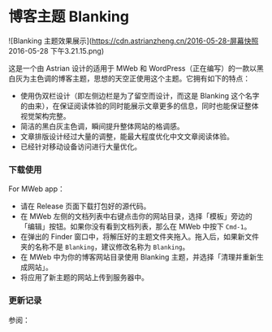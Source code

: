 # 博客主题 Blanking

![Blanking 主题效果展示](https://cdn.astrianzheng.cn/2016-05-28-屏幕快照 2016-05-28 下午3.21.15.png)

这是一个由 Astrian 设计的适用于 MWeb 和 WordPress（正在编写）的一款以黑白灰为主色调的博客主题，思想的天空正使用这个主题。它拥有如下的特点：

- 使用伪双栏设计（即左侧边栏是为了留空而设计，而这是 Blanking 这个名字的由来），在保证阅读体验的同时能展示文章更多的信息，同时也能保证整体视觉架构完整。
- 简洁的黑白灰主色调，瞬间提升整体网站的格调感。
- 文章排版设计经过大量的调整，能最大程度优化中文文章阅读体验。
- 已经针对移动设备访问进行大量优化。

### 下载使用
For MWeb app：

- 请在 Release 页面下载打包好的源代码。
- 在 MWeb 左侧的文档列表中右键点击你的网站目录，选择「模板」旁边的「编辑」按钮。如果你没有看到文档列表，那么在 MWeb 中按下 `Cmd-1`。
- 在弹出的 Finder 窗口中，将解压好的主题文件夹拖入。拖入后，如果新文件夹的名称不是 `Blanking`，建议修改名称为 `Blanking`。
- 在 MWeb 中为你的博客网站目录使用 Blanking 主题，并选择「清理并重新生成网站」。
- 将应用了新主题的网站上传到服务器中。

### 更新记录
参阅：